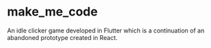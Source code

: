 # make_me_code
An idle clicker game developed in Flutter which is a continuation of an abandoned prototype created in React.
